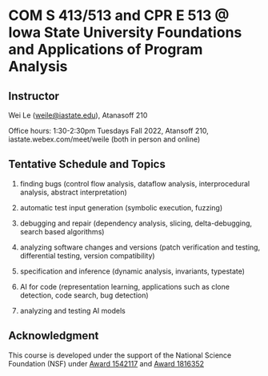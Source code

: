 # COM S 413/513 and CPR E 513 @ Iowa State University Foundations and Applications of Program Analysis #

## Instructor ## 
Wei Le (weile@iastate.edu), Atanasoff 210

Office hours: 1:30-2:30pm Tuesdays Fall 2022, Atansoff 210, iastate.webex.com/meet/weile (both in person and online)

## Tentative Schedule and Topics ##
1. finding bugs (control flow analysis, dataflow analysis, interprocedural analysis, abstract interpretation)

2. automatic test input generation (symbolic execution, fuzzing)

3. debugging and repair (dependency analysis, slicing, delta-debugging, search based algorithms)

4. analyzing software changes and versions (patch verification and testing, differential testing, version compatibility)

5. specification and inference (dynamic analysis, invariants, typestate)

6. AI for code (representation learning, applications such as clone detection, code search, bug detection)

7. analyzing and testing AI models 

## Acknowledgment ##
This course is developed under the support of the National Science Foundation (NSF) under <a href="http://www.nsf.gov/awardsearch/showAward?AWD_ID=1542117">Award 1542117</a> and <a href="https://nsf.gov/awardsearch/showAward?AWD_ID=1816352">Award 1816352</a>
